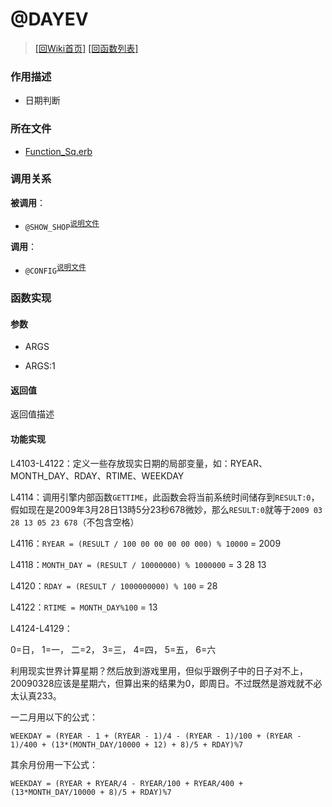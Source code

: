 ﻿# @DAYEV

> [\[回Wiki首页\]](/Wiki) [\[回函数列表\]](/Wiki/function/README.md)

### 作用描述

+ 日期判断

### 所在文件

+ [Function_Sq.erb](/ERB/TRAIN/Function_Sq.erb#L4100-L4335)

### 调用关系

**被调用**：

+ `@SHOW_SHOP`<sup>[说明文件](/Wiki/function/s/show_shop.md)</sup>

**调用**：

+ `@CONFIG`<sup>[说明文件](/Wiki/function/c/config.md)</sup>

### 函数实现

#### 参数

+ ARGS

+ ARGS:1

#### 返回值

返回值描述

#### 功能实现

L4103-L4122：定义一些存放现实日期的局部变量，如：RYEAR、MONTH_DAY、RDAY、RTIME、WEEKDAY

L4114：调用引擎内部函数`GETTIME`，此函数会将当前系统时间储存到`RESULT:0`，假如现在是2009年3月28日13時5分23秒678微妙，那么`RESULT:0`就等于`2009 03 28 13 05 23 678`（不包含空格）

L4116：`RYEAR = (RESULT / 100 00 00 00 00 000) % 10000` = 2009

L4118：`MONTH_DAY = (RESULT / 10000000) % 1000000` = 3 28 13

L4120：`RDAY = (RESULT / 1000000000) % 100` = 28

L4122：`RTIME = MONTH_DAY%100` = 13

L4124-L4129：

0=日， 1=一， 二=2， 3=三， 4=四， 5=五， 6=六

利用现实世界计算星期？然后放到游戏里用，但似乎跟例子中的日子对不上，20090328应该是星期六，但算出来的结果为0，即周日。不过既然是游戏就不必太认真233。

一二月用以下的公式：

`WEEKDAY = (RYEAR - 1 + (RYEAR - 1)/4 - (RYEAR - 1)/100 + (RYEAR - 1)/400 + (13*(MONTH_DAY/10000 + 12) + 8)/5 + RDAY)%7`

其余月份用一下公式：

`WEEKDAY = (RYEAR + RYEAR/4 - RYEAR/100 + RYEAR/400 + (13*MONTH_DAY/10000 + 8)/5 + RDAY)%7`

